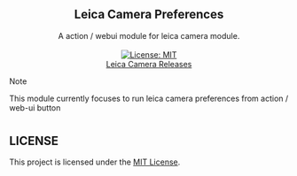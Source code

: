 <h2 align="center">Leica Camera Preferences</h2>
<p align="center">
  A action / webui module for leica camera module.
  </br>
  </br>
  <a href="https://opensource.org/licenses/MIT">
    <img src="https://img.shields.io/badge/License-MIT-yellow.svg" alt="License: MIT">
  </a>
  </br>
  <a href="https://devuploads.com/users/ItzDFPlyer">Leica Camera Releases</a>
</p>

> [!NOTE]
> This module currently focuses to run leica camera preferences from action / web-ui button

#

## LICENSE

This project is licensed under the [MIT License](https://opensource.org/licenses/MIT).
